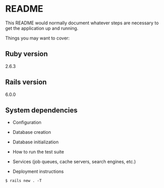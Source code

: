 # README

This README would normally document whatever steps are necessary to get the
application up and running.

Things you may want to cover:

## Ruby version
2.6.3

## Rails version
6.0.0

## System dependencies

* Configuration

* Database creation

* Database initialization

* How to run the test suite

* Services (job queues, cache servers, search engines, etc.)

* Deployment instructions

`$ rails new . -T`
